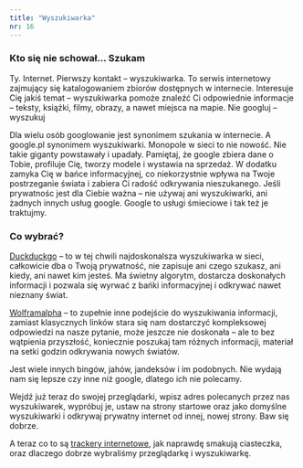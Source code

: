 ```yaml
---
title: "Wyszukiwarka"
nr: 16
---
```


### Kto się nie schował… Szukam

Ty. Internet. Pierwszy kontakt – wyszukiwarka. To serwis internetowy zajmujący się katalogowaniem zbiorów dostępnych w internecie. Interesuje Cię jakiś temat – wyszukiwarka pomoże znaleźć Ci odpowiednie informacje – teksty, książki, filmy, obrazy, a nawet miejsca na mapie.
Nie googluj – wyszukuj

Dla wielu osób googlowanie jest synonimem szukania w internecie. A google.pl synonimem wyszukiwarki. Monopole w sieci to nie nowość. Nie takie giganty powstawały i upadały. Pamiętaj, że google zbiera dane o Tobie, profiluje Cię, tworzy modele i wystawia na sprzedaż. W dodatku zamyka Cię w bańce informacyjnej, co niekorzystnie wpływa na Twoje postrzeganie świata i zabiera Ci radość odkrywania nieszukanego. Jeśli prywatnośc jest dla Ciebie ważna – nie używaj ani wyszukiwarki, ani żadnych innych usług google. Google to usługi śmieciowe i tak też je traktujmy.
### Co wybrać?

[Duckduckgo](https://duckduckgo.com "duckduckgo") – to w tej chwili najdoskonalsza wyszukiwarka w sieci, całkowicie dba o Twoją prywatność, nie zapisuje ani czego szukasz, ani kiedy, ani nawet kim jesteś. Ma świetny algorytm, dostarcza doskonałych informacji i pozwala się wyrwać z bańki informacyjnej i odkrywać nawet nieznany świat.

[Wolframalpha](https://Wolframalpha "Wolframalpha") – to zupełnie inne podejście do wyszukiwania informacji, zamiast klasycznych linków stara się nam dostarczyć kompleksowej odpowiedzi na nasze pytanie, może jeszcze nie doskonała – ale to bez wątpienia przyszłość, koniecznie poszukaj tam różnych informacji, materiał na setki godzin odkrywania nowych światów.

Jest wiele innych bingów, jahów, jandeksów i im podobnych. Nie wydają nam się lepsze czy inne niż google, dlatego ich nie polecamy.

Wejdź już teraz do swojej przeglądarki, wpisz adres polecanych przez nas wyszukiwarek, wypróbuj je, ustaw na strony startowe oraz jako domyślne wyszukiwarki i odkrywaj prywatny internet od innej, nowej strony. Baw się dobrze.

A teraz co to są [trackery internetowe](/ciasteczka/ "ciasteczka"), jak naprawdę smakują ciasteczka, oraz dlaczego dobrze wybraliśmy przeglądarkę i wyszukiwarkę.
